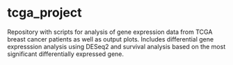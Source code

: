 # tcga_project
Repository with scripts for analysis of gene expression data from TCGA breast cancer patients as well as output plots.
Includes differential gene expresssion analysis using DESeq2 and survival analysis based on the most significant differentially expressed gene.
